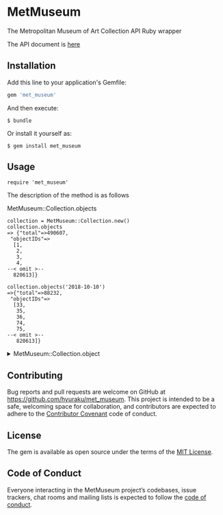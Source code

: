 # MetMuseum

The Metropolitan Museum of Art Collection API Ruby wrapper

The API document is [here](https://metmuseum.github.io/)

## Installation

Add this line to your application's Gemfile:

```ruby
gem 'met_museum'
```

And then execute:

    $ bundle

Or install it yourself as:

    $ gem install met_museum

## Usage

```
require 'met_museum'
```
The description of the method is as follows


MetMuseum::Collection.objects
```
collection = MetMuseum::Collection.new()
collection.objects
=> {"total"=>490607,
 "objectIDs"=>
  [1,
   2,
   3,
   4,
--< omit >--
  820613]}

collection.objects('2018-10-10')
=>{"total"=>88232,
 "objectIDs"=>
  [33,
   35,
   36,
   74,
   75,
--< omit >--
   820613]}
```

<details>
<summary>
  MetMuseum::Collection.object
</summary>
<pre>
```
collection = MetMuseum::Collection.new()
collection.object(1000)    
=> {"objectID"=>1000,
 "isHighlight"=>false,
 "accessionNumber"=>"10.149.99",
 "isPublicDomain"=>true,
 "primaryImage"=>"https://images.metmuseum.org/CRDImages/ad/original/DP258638.jpg",
 "primaryImageSmall"=>"https://images.metmuseum.org/CRDImages/ad/web-large/DP258638.jpg",
 "additionalImages"=>[],
 "constituents"=>nil,
 "department"=>"The American Wing",
 "objectName"=>"Bread plate",
 "title"=>"Bread Plate",
 "culture"=>"Chinese, for American market",
 "period"=>"",
 "dynasty"=>"",
 "reign"=>"",
 "portfolio"=>"",
 "artistRole"=>"",
 "artistPrefix"=>"",
 "artistDisplayName"=>"",
 "artistDisplayBio"=>"",
 "artistSuffix"=>"",
 "artistAlphaSort"=>"",
 "artistNationality"=>"",
 "artistBeginDate"=>"",
 "artistEndDate"=>"",
 "objectDate"=>"1785–90",
 "objectBeginDate"=>1785,
 "objectEndDate"=>1790,
 "medium"=>"Porcelain",
 "dimensions"=>"Diam. 6 1/4 in. (15.9 cm)",
 "creditLine"=>"Bequest of James T. Woodward, 1910",
 "geographyType"=>"Made in",
 "city"=>"",
 "state"=>"",
 "county"=>"",
 "country"=>"China",
 "region"=>"",
 "subregion"=>"",
 "locale"=>"",
 "locus"=>"",
 "excavation"=>"",
 "river"=>"",
 "classification"=>"Ceramics",
 "rightsAndReproduction"=>"",
 "linkResource"=>"",
 "metadataDate"=>"2019-01-30T09:08:07.74Z",
 "repository"=>"Metropolitan Museum of Art, New York, NY",
 "objectURL"=>"https://www.metmuseum.org/art/collection/search/1000"}
```
</pre>
</details>

## Contributing

Bug reports and pull requests are welcome on GitHub at https://github.com/hyuraku/met_museum. This project is intended to be a safe, welcoming space for collaboration, and contributors are expected to adhere to the [Contributor Covenant](http://contributor-covenant.org) code of conduct.

## License

The gem is available as open source under the terms of the [MIT License](https://opensource.org/licenses/MIT).

## Code of Conduct

Everyone interacting in the MetMuseum project’s codebases, issue trackers, chat rooms and mailing lists is expected to follow the [code of conduct](https://github.com/[USERNAME]/met_museum/blob/master/CODE_OF_CONDUCT.md).

